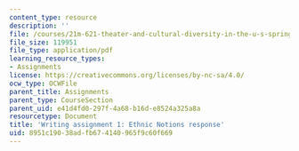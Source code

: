 ```yaml
---
content_type: resource
description: ''
file: /courses/21m-621-theater-and-cultural-diversity-in-the-u-s-spring-2008/8951c19038adfb674140965f9c60f669_MIT21M_621S08_unit1ethnicn.pdf
file_size: 119951
file_type: application/pdf
learning_resource_types:
- Assignments
license: https://creativecommons.org/licenses/by-nc-sa/4.0/
ocw_type: OCWFile
parent_title: Assignments
parent_type: CourseSection
parent_uid: e41d4fd0-297f-4a68-b16d-e8524a325a8a
resourcetype: Document
title: 'Writing assignment 1: Ethnic Notions response'
uid: 8951c190-38ad-fb67-4140-965f9c60f669
---
```

